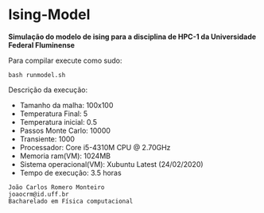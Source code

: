 # Ising-Model

**Simulação do modelo de ising para a disciplina de HPC-1 da Universidade Federal Fluminense**

Para compilar execute como sudo:
```
bash runmodel.sh
```

Descrição da execução:
- Tamanho da malha: 100x100
- Temperatura Final: 5
- Temperatura inicial: 0.5
- Passos Monte Carlo: 10000
- Transiente: 1000
- Processador: Core i5-4310M CPU @ 2.70GHz
- Memoria ram(VM): 1024MB
- Sistema operacional(VM): Xubuntu Latest (24/02/2020)
- Tempo de execução: 3.5 horas


```
João Carlos Romero Monteiro
joaocrm@id.uff.br
Bacharelado em Física computacional
```